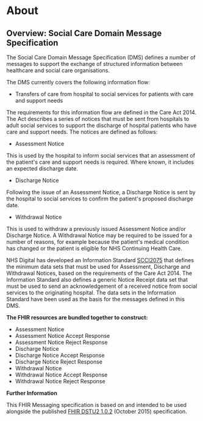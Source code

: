 # About #






## Overview: Social Care Domain Message Specification ##
The Social Care Domain Message Specification (DMS) defines a number of messages to support the exchange of structured information between healthcare and social care organisations.

The DMS currently covers the following information flow:

- Transfers of care from hospital to social services for patients with care and support needs

The requirements for this information flow are defined in the Care Act 2014. The Act describes a series of notices that must be sent from hospitals to adult social services to support the discharge of hospital patients who have care and support needs. The notices are defined as follows:

- Assessment Notice

This is used by the hospital to inform social services that an assessment of the patient's care and support needs is required. Where known, it includes an expected discharge date.

- Discharge Notice

Following the issue of an Assessment Notice, a Discharge Notice is sent by the hospital to social services to confirm the patient's proposed discharge date.

- Withdrawal Notice

This is used to withdraw a previously issued Assessment Notice and/or Discharge Notice. A Withdrawal Notice may be required to be issued for a number of reasons, for example because the patient's medical condition has changed or the patient is eligible for NHS Continuing Health Care.

NHS Digital has developed an Information Standard [SCCI2075] that defines the minimum data sets that must be used for Assessment, Discharge and Withdrawal Notices, based on the requirements of the Care Act 2014. The Information Standard also defines a generic Notice Receipt data set that must be used to send an acknowledgement of a received notice from social services to the originating hospital. The data sets in the Information Standard have been used as the basis for the messages defined in this DMS.

 

**The FHIR resources are bundled together to construct:**

-	Assessment Notice
-	Assessment Notice Accept Response
-	Assessment Notice Reject Response
-	Discharge Notice
-	Discharge Notice Accept Response
-	Discharge Notice Reject Response
-	Withdrawal Notice
-	Withdrawal Notice Accept Response
-	Withdrawal Notice Reject Response


**Further Information**

This FHIR Messaging specification is based on and intended to be used alongside the published [FHIR DSTU2 1.0.2] (October 2015) specification. 

[FHIR DSTU2 1.0.2]: http://hl7.org/fhir/DSTU2/index.html

[Work_Stream_2.1_Final.pdf]: https://www.gov.uk/government/uploads/system/uploads/attachment_data/file/465064/Work_Stream_2.1_Final.pdf

[SCCI2075]: http://content.digital.nhs.uk/isce/publication/scci2075